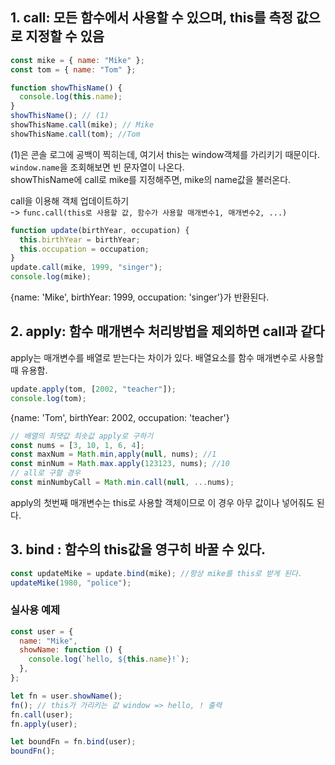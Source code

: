 ## 1. call: 모든 함수에서 사용할 수 있으며, this를 측정 값으로 지정할 수 있음

```js
const mike = { name: "Mike" };
const tom = { name: "Tom" };

function showThisName() {
  console.log(this.name);
}
showThisName(); // (1)
showThisName.call(mike); // Mike
showThisName.call(tom); //Tom
```

(1)은 콘솔 로그에 공백이 찍히는데, 여기서 this는 window객체를 가리키기 때문이다.
`window.name`을 조회해보면 빈 문자열이 나온다.  
showThisName에 call로 mike를 지정해주면, mike의 name값을 불러온다.

call을 이용해 객체 업데이트하기  
-> `func.call(this로 사용할 값, 함수가 사용할 매개변수1, 매개변수2, ...)`

```js
function update(birthYear, occupation) {
  this.birthYear = birthYear;
  this.occupation = occupation;
}
update.call(mike, 1999, "singer");
console.log(mike);
```

{name: 'Mike', birthYear: 1999, occupation: 'singer'}가 반환된다.

## 2. apply: 함수 매개변수 처리방법을 제외하면 call과 같다

apply는 매개변수를 배열로 받는다는 차이가 있다. 배열요소를 함수 매개변수로 사용할 때 유용함.

```js
update.apply(tom, [2002, "teacher"]);
console.log(tom);
```

{name: 'Tom', birthYear: 2002, occupation: 'teacher'}

```js
// 배열의 최댓값 최솟값 apply로 구하기
const nums = [3, 10, 1, 6, 4];
const maxNum = Math.min,apply(null, nums); //1
const minNum = Math.max.apply(123123, nums); //10
// all로 구할 경우
const minNumbyCall = Math.min.call(null, ...nums);
```

apply의 첫번째 매개변수는 this로 사용할 객체이므로 이 경우 아무 값이나 넣어줘도 된다.

## 3. bind : 함수의 this값을 영구히 바꿀 수 있다.

```js
const updateMike = update.bind(mike); //항상 mike를 this로 받게 된다.
updateMike(1980, "police");
```

### 실사용 예제

```js
const user = {
  name: "Mike",
  showName: function () {
    console.log(`hello, ${this.name}!`);
  },
};

let fn = user.showName();
fn(); // this가 가리키는 값 window => hello, ! 출력
fn.call(user);
fn.apply(user);

let boundFn = fn.bind(user);
boundFn();
```
